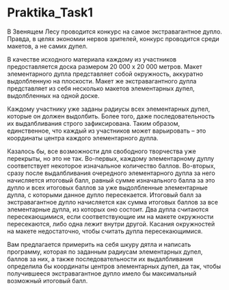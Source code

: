 # Praktika_Task1
В Звенящем Лесу проводится конкурс на самое экстравагантное дупло. Правда, в целях экономии нервов зрителей, конкурс проводится среди макетов, а не самих дупел.

В качестве исходного материала каждому из участников предоставляется доска размером 20 000 x 20 000 метров. Макет элементарного дупла представляет собой окружность, аккуратно выдолбленную на плоскости. Макет же экстравагантного дупла представляет из себя несколько макетов элементарных дупел, выдолбленных на одной доске.

Каждому участнику уже заданы радиусы всех элементарных дупел, которые он должен выдолбить. Более того, даже последовательность их выдалбливания строго зафиксирована. Таким образом, единственное, что каждый из участников может варьировать – это координаты центра каждого элементарного дупла.

Казалось бы, все возможности для свободного творчества уже перекрыты, но это не так. Во-первых, каждому элементарному дуплу соответствует некоторое изначальное количество баллов. Во-вторых, сразу после выдалбливания очередного элементарного дупла за него начисляется итоговый балл, равный сумме изначального балла за это дупло и всех итоговых баллов за уже выдолбленные элементарные дупла, с которыми данное дупло пересекается. Итоговый балл за экстравагантное дупло начисляется как сумма итоговых баллов за все элементарные дупла, из которых оно состоит. Два дупла считаются пересекающимися, если соответствующие им на макете окружности пересекаются, либо одна лежит внутри другой. Касания окружностей на макете недостаточно, чтобы считать дупла пересекающимися.

Вам предлагается примерить на себя шкуру дятла и написать программу, которая по заданным радиусам элементарных дупел, баллов за них, а также последовательности их выдалбливания определила бы координаты центров элементарных дупел, да так, чтобы получившееся экстравагантное дупло имело бы максимальный возможный итоговый балл.
